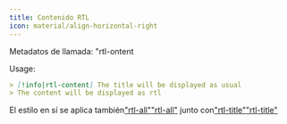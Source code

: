 ```yaml
---
title: Contenido RTL
icon: material/align-horizontal-right
---
```


Metadatos de llamada: "rtl-ontent

Usage:

```md
> [!info|rtl-content] The title will be displayed as usual
> The content will be displayed as rtl
```

El estilo en sí se aplica también["rtl-all"](../combined-styling/page-11.md)["rtl-all"](../combined-styling/page-11.md)
junto con["rtl-title"](../title-styling/page-11.md)["rtl-title"](../title-styling/page-11.md)

